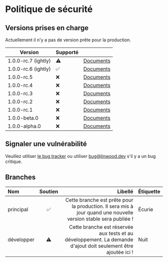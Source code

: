 # Politique de sécurité

## Versions prises en charge

Actuellement il n'y a pas de version prête pour la production.

| Version             | Supporté             |                                                                          |
| ------------------- | -------------------- | ------------------------------------------------------------------------ |
| 1.0.0-rc.7 (ightly) | :warning:            | [Documents](https://docs.butterfly.linwood.dev/docs/1.0.0-rc.7/intro)    |
| 1.0.0-rc.6 (ightly) | :white_check_mark: | [Documents](https://docs.butterfly.linwood.dev/docs/1.0.0-rc.6/intro)    |
| 1.0.0-rc.5          | :x:                  | [Documents](https://docs.butterfly.linwood.dev/docs/1.0.0-rc.5/intro)    |
| 1.0.0-rc.4          | :x:                  | [Documents](https://docs.butterfly.linwood.dev/docs/1.0.0-rc.4/intro)    |
| 1.0.0-rc.3          | :x:                  | [Documents](https://docs.butterfly.linwood.dev/docs/1.0.0-rc.3/intro)    |
| 1.0.0-rc.2          | :x:                  | [Documents](https://docs.butterfly.linwood.dev/docs/1.0.0-rc.2/intro)    |
| 1.0.0-rc.1          | :x:                  | [Documents](https://docs.butterfly.linwood.dev/docs/1.0.0-rc.1/intro)    |
| 1.0.0-beta.0        | :x:                  | [Documents](https://docs.butterfly.linwood.dev/docs/1.0.0-beta.0/intro)  |
| 1.0.0-alpha.0       | :x:                  | [Documents](https://docs.butterfly.linwood.dev/docs/1.0.0-alpha.0/intro) |

## Signaler une vulnérabilité

Veuillez utiliser [le bug tracker](https://github.com/LinwoodCloud/butterfly/issues) ou utiliser <bug@linwood.dev> s'il y a un bug critique.

## Branches

| Nom        | Soutien |                                                                                                         Libellé | Étiquette |
|:---------- |:-------:| ---------------------------------------------------------------------------------------------------------------:| --------- |
| principal  |    ✅    | Cette branche est prête pour la production. Il sera mis à jour quand une nouvelle version stable sera publiée ! | Écurie    |
| développer |   ⚠️    |  Cette branche est réservée aux tests et au développement. La demande d'ajout doit seulement être ajoutée ici ! | Nuit      |
